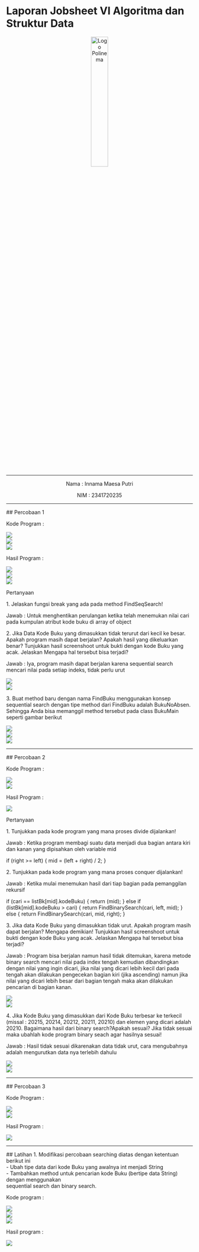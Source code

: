 # Laporan Jobsheet VI Algoritma dan Struktur Data
<p align="center">
   <img src="https://static.wikia.nocookie.net/logopedia/images/8/8a/Politeknik_Negeri_Malang.png/revision/latest?cb=20190922202558 " alt="Logo Polinema" width="30%"> 
</p>
<hr>
<p align="center">Nama : Innama Maesa Putri</p>
<p align="center">NIM : 2341720235</p>
<hr>
## Percobaan 1
<p>Kode Program : </p>
<img src="gambar/kode1percobaan1.png"><br>
<img src="gambar/kode2percobaan1.png"><br>
<img src="gambar/kode3percobaan1.png">
<p>Hasil Program : </p>
<img src="gambar/hasil1Percobaan1.jpg"><br>
<img src="gambar/hasil2Percobaan1.jpg"><br>
<img src="gambar/hasil3Percobaan1.jpg">
<p>Pertanyaan </p>
<p>1. Jelaskan fungsi break yang ada pada method FindSeqSearch!</p>
<p>Jawab : Untuk menghentikan perulangan ketika telah menemukan nilai cari pada kumpulan atribut kode buku di array of object</p>
<p>2. Jika Data Kode Buku yang dimasukkan tidak terurut dari kecil ke besar. Apakah program masih dapat berjalan? Apakah hasil yang dikeluarkan benar? Tunjukkan hasil screenshoot untuk bukti dengan kode Buku yang acak. Jelaskan Mengapa hal tersebut bisa terjadi?
</p>
<p>Jawab : Iya, program masih dapat berjalan karena sequential search mencari nilai pada setiap indeks, tidak perlu urut</p>
<img src="gambar/pertanyaan21percobaan1.jpg"><br>
<img src="gambar/pertanyaan22percobaan1.jpg">
<p>3. Buat method baru dengan nama FindBuku menggunakan konsep sequential search dengan tipe method dari FindBuku adalah BukuNoAbsen. Sehingga Anda bisa memanggil method tersebut pada class BukuMain seperti gambar berikut</p>
<img src="gambar/pertanyaan31percobaan1.jpg"><br>
<img src="gambar/pertanyaan32percobaan1.jpg"><br>
<img src="gambar/pertanyaan33percobaan1.jpg">
<hr>
## Percobaan 2
<p>Kode Program : </p>
<img src="gambar/kode1percobaan2.jpg"><br>
<img src="gambar/kode2percobaan2.jpg">
<p>Hasil Program : </p>
<img src="gambar/hasilPercobaan2.jpg">
<p>Pertanyaan</p>
<p>1. Tunjukkan pada kode program yang mana proses divide dijalankan!</p>
<p>Jawab : Ketika program membagi suatu data menjadi dua bagian antara kiri dan kanan yang dipisahkan oleh variable mid</p>
<p>if (right >= left) {
  mid = (left + right) / 2;
}</p>
<p>2. Tunjukkan pada kode program yang mana proses conquer dijalankan!</p>
<p>Jawab : Ketika mulai menemukan hasil dari tiap bagian pada pemanggilan rekursif</p>
<p>if (cari == listBk[mid].kodeBuku) {
  return (mid);
} else if (listBk[mid].kodeBuku > cari) {
  return FindBinarySearch(cari, left, mid);
} else {
  return FindBinarySearch(cari, mid, right);
}</p>
<p>3. Jika data Kode Buku yang dimasukkan tidak urut. Apakah program masih dapat berjalan? Mengapa demikian! Tunjukkan hasil screenshoot untuk bukti dengan kode Buku yang acak. Jelaskan Mengapa hal tersebut bisa terjadi?</p>
<p>Jawab : Program bisa berjalan namun hasil tidak ditemukan, karena metode binary search mencari nilai pada index tengah kemudian dibandingkan dengan nilai yang ingin dicari, jika nilai yang dicari lebih kecil dari pada tengah akan dilakukan pengecekan bagian kiri (jika ascending) namun jika nilai yang dicari lebih besar dari bagian tengah maka akan dilakukan pencarian di bagian kanan.</p>
<img src="gambar/pertanyaan31percobaan2.jpg"><br>
<img src="gambar/pertanyaan32percobaan2.jpg">
<p>4. Jika Kode Buku yang dimasukkan dari Kode Buku terbesar ke terkecil (missal : 20215, 20214, 20212, 20211, 20210) dan elemen yang dicari adalah 20210. Bagaimana hasil dari binary search?Apakah sesuai? Jika tidak sesuai maka ubahlah kode program binary seach agar hasilnya sesuai!
</p>
<p>Jawab : Hasil tidak sesuai dikarenakan data tidak urut, cara mengubahnya adalah mengurutkan data nya terlebih dahulu</p>
<img src="gambar/pertanyaan41percobaan2.jpg"><br>
<img src="gambar/pertanyaan42percobaan2.jpg">
<hr>
## Percobaan 3
<p>Kode Program : </p>
<img src="gambar/kode1percobaan3.png"><br>
<img src="gambar/kode2percobaan3.png">
<p>Hasil Program : </p>
<img src="gambar/hasilPercobaan3.jpg"><br>
<hr>
## Latihan
1. Modifikasi percobaan searching diatas dengan ketentuan berikut ini<br>
- Ubah tipe data dari kode Buku yang awalnya int menjadi String<br>
- Tambahkan method untuk pencarian kode Buku (bertipe data String) dengan menggunakan<br>
sequential search dan binary search.
<p>Kode program : </p>
<img src="gambar/kode1latihan1.jpg"><br>
<img src="gambar/kode2latihan1.jpg"><br>
<img src="gambar/kode3latihan1.jpg"><br>
<p>Hasil program : </p>
<img src="gambar/hasil1latihan1.jpg">
